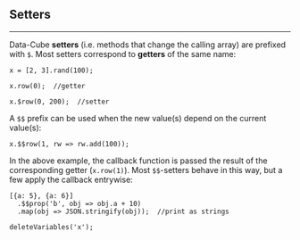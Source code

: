 ## Setters

---

Data-Cube __setters__ (i.e. methods that change the calling array) are prefixed with `$`. Most setters correspond to **getters** of the same name:

```
x = [2, 3].rand(100);
```
```
x.row(0);  //getter
```
```
x.$row(0, 200);  //setter
```

A `$$` prefix can be used when the new value(s) depend on the current value(s):

```
x.$$row(1, rw => rw.add(100));
```

In the above example, the callback function is passed the result of the corresponding getter (`x.row(1)`). Most `$$`-setters behave in this way, but a few apply the callback entrywise:

```
[{a: 5}, {a: 6}]
  .$$prop('b', obj => obj.a + 10)
  .map(obj => JSON.stringify(obj));  //print as strings
```

```{.no-input .no-output}
deleteVariables('x');
```